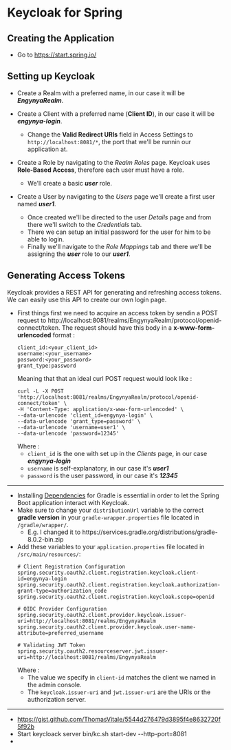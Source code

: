 # Keycloak for Spring

## Creating the Application

+ Go to https://start.spring.io/

## Setting up Keycloak

+ Create a Realm with a preferred name, in our case it will be ***EngynyaRealm***.

+ Create a Client with a preferred name (**Client ID**), in our case it will be ***engynya-login***.
  - Change the **Valid Redirect URIs** field in Access Settings to `http://localhost:8081/*`, the port that we'll be runnin our application at.

+ Create a Role by navigating to the *Realm Roles* page. Keycloak uses **Role-Based Access**, therefore each user must have a role.
  - We'll create a basic ***user*** role.

+ Create a User by navigating to the *Users* page we'll create a first user named ***user1***.
  - Once created we'll be directed to the user *Details* page and from there we'll switch to the *Credentials* tab.
  - There we can setup an initial password for the user for him to be able to login.
  - Finally we'll navigate to the *Role Mappings* tab and there we'll be assigning the ***user*** role to our ***user1***.

## Generating Access Tokens

Keycloak provides a REST API for generating and refreshing access tokens. We can easily use this API to create our own login page.

+ First things first we need to acquire an access token by sendin a POST request to http://localhost:8081/realms/EngynyaRealm/protocol/openid-connect/token. The request should have this body in a **x-www-form-urlencoded** format :
  ```
  client_id:<your_client_id>
  username:<your_username>
  password:<your_password>
  grant_type:password
  ```
  Meaning that that an ideal curl POST request would look like :
  ```curl
  curl -L -X POST 'http://localhost:8081/realms/EngynyaRealm/protocol/openid-connect/token' \
  -H 'Content-Type: application/x-www-form-urlencoded' \
  --data-urlencode 'client_id=engynya-login' \
  --data-urlencode 'grant_type=password' \
  --data-urlencode 'username=user1' \
  --data-urlencode 'password=12345'
  ```
  Where :
  - `client_id` is the one with set up in the *Clients* page, in our case ***engynya-login***
  - `username` is self-explanatory, in our case it's ***user1***
  - `password` is the user password, in our case it's ***12345***



---

+ Installing [Dependencies](https://github.com/curityio/spring-boot-oauth-client/blob/master/build.gradle) for Gradle is essential in order to let the Spring Boot application interact with Keycloak.
+ Make sure to change your `distributionUrl` variable to the correct **gradle version** in your `gradle-wrapper.properties` file located in `/gradle/wrapper/`.
  - E.g. I changed it to https\://services.gradle.org/distributions/gradle-8.0.2-bin.zip
+ Add these variables to your `application.properties` file located in `/src/main/resources/`:
  ```properties
  # Client Registration Configuration
  spring.security.oauth2.client.registration.keycloak.client-id=engynya-login
  spring.security.oauth2.client.registration.keycloak.authorization-grant-type=authorization_code
  spring.security.oauth2.client.registration.keycloak.scope=openid

  # OIDC Provider Configuration
  spring.security.oauth2.client.provider.keycloak.issuer-uri=http://localhost:8081/realms/EngynyaRealm
  spring.security.oauth2.client.provider.keycloak.user-name-attribute=preferred_username
  
  # Validating JWT Token
  spring.security.oauth2.resourceserver.jwt.issuer-uri=http://localhost:8081/realms/EngynyaRealm
  ```
  Where :
  - The value we specify in `client-id` matches the client we named in the admin console.
  - The `keycloak.issuer-uri` and `jwt.issuer-uri` are the URIs or the authorization server.



---

+ https://gist.github.com/ThomasVitale/5544d276479d3895f4e8632720f5f92b
+ Start keycloack server bin/kc.sh start-dev --http-port=8081
+  
